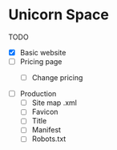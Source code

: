 # Unicorn Space


TODO
- [x] Basic website
- [ ] Pricing page
  - [ ] Change pricing 


- [ ] Production
  - [ ] Site map .xml
  - [ ] Favicon
  - [ ] Title
  - [ ] Manifest
  - [ ] Robots.txt